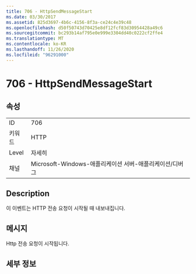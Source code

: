 ```yaml
---
title: 706 - HttpSendMessageStart
ms.date: 03/30/2017
ms.assetid: 825d3697-4b6c-4156-8f3a-ce24c4e39c48
ms.openlocfilehash: d50f50743d70425e8df12fcf83d30954428a49c6
ms.sourcegitcommit: bc293b14af795e0e999e3304dd40c0222cf2ffe4
ms.translationtype: MT
ms.contentlocale: ko-KR
ms.lasthandoff: 11/26/2020
ms.locfileid: "96291000"
---
```

# <a name="706---httpsendmessagestart"></a>706 - HttpSendMessageStart

## <a name="properties"></a>속성  
  
|||  
|-|-|  
|ID|706|  
|키워드|HTTP|  
|Level|자세히|  
|채널|Microsoft-Windows-애플리케이션 서버-애플리케이션/디버그|  
  
## <a name="description"></a>Description  

 이 이벤트는 HTTP 전송 요청이 시작될 때 내보내집니다.  
  
## <a name="message"></a>메시지  

 Http 전송 요청이 시작됩니다.  
  
## <a name="details"></a>세부 정보
